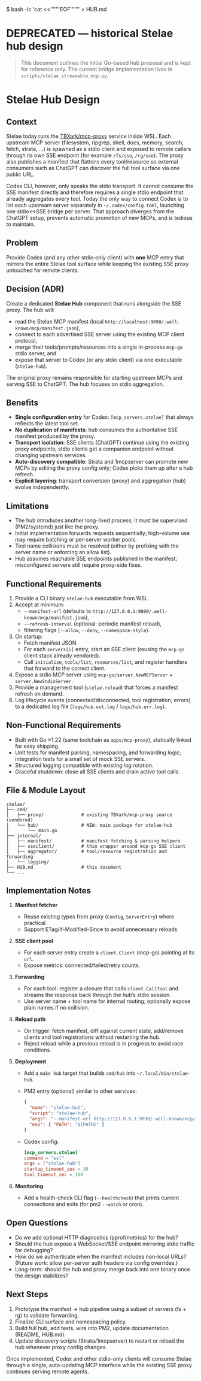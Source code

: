 $ bash -lc 'cat <<'"'"'EOF'"'"' > HUB.md

# DEPRECATED — historical Stelae hub design

> This document outlines the initial Go-based hub proposal and is kept for reference only. The current bridge implementation lives in `scripts/stelae_streamable_mcp.py`.

# Stelae Hub Design

## Context

Stelae today runs the [TBXark/mcp-proxy](https://github.com/TBXark/mcp-proxy) service inside WSL. Each upstream MCP server (filesystem, ripgrep, shell, docs, memory, search, fetch, strata, …) is spawned as a stdio client and exposed to remote callers through its own SSE endpoint (for example `/fs/sse`, `/rg/sse`).  The proxy also publishes a manifest that flattens every tool/resource so external consumers such as ChatGPT can discover the full tool surface via one public URL.

Codex CLI, however, only speaks the stdio transport.  It cannot consume the SSE manifest directly and therefore requires a single stdio endpoint that already aggregates every tool.  Today the only way to connect Codex is to list each upstream server separately in `~/.codex/config.toml`, launching one stdio↔SSE bridge per server.  That approach diverges from the ChatGPT setup, prevents automatic promotion of new MCPs, and is tedious to maintain.

## Problem

Provide Codex (and any other stdio‑only client) with **one** MCP entry that mirrors the entire Stelae tool surface while keeping the existing SSE proxy untouched for remote clients.

## Decision (ADR)

Create a dedicated **Stelae Hub** component that runs alongside the SSE proxy.  The hub will:

- read the Stelae MCP manifest (local `http://localhost:9090/.well-known/mcp/manifest.json`),
- connect to each advertised SSE server using the existing MCP client protocol,
- merge their tools/prompts/resources into a single in-process `mcp-go` stdio server, and
- expose that server to Codex (or any stdio client) via one executable (`stelae-hub`).

The original proxy remains responsible for starting upstream MCPs and serving SSE to ChatGPT.  The hub focuses on stdio aggregation.

## Benefits

- **Single configuration entry** for Codex: `[mcp_servers.stelae]` that always reflects the latest tool set.
- **No duplication of manifests**: hub consumes the authoritative SSE manifest produced by the proxy.
- **Transport isolation**: SSE clients (ChatGPT) continue using the existing proxy endpoints; stdio clients get a companion endpoint without changing upstream services.
- **Auto-discovery compatible**: Strata and 1mcpserver can promote new MCPs by editing the proxy config only; Codex picks them up after a hub refresh.
- **Explicit layering**: transport conversion (proxy) and aggregation (hub) evolve independently.

## Limitations

- The hub introduces another long-lived process; it must be supervised (PM2/systemd) just like the proxy.
- Initial implementation forwards requests sequentially; high-volume use may require batching or per-server worker pools.
- Tool name collisions must be resolved (either by prefixing with the server name or enforcing an allow list).
- Hub assumes reachable SSE endpoints published in the manifest; misconfigured servers still require proxy-side fixes.

## Functional Requirements

1. Provide a CLI binary `stelae-hub` executable from WSL.
2. Accept at minimum:
   - `--manifest-url` (defaults to `http://127.0.0.1:9090/.well-known/mcp/manifest.json`),
   - `--refresh-interval` (optional: periodic manifest reload),
   - filtering flags (`--allow`, `--deny`, `--namespace-style`).
3. On startup:
   - Fetch manifest JSON.
   - For each `servers[i]` entry, start an SSE client (reusing the `mcp-go` client stack already vendored).
   - Call `initialize`, `tools/list`, `resources/list`, and register handlers that forward to the correct client.
4. Expose a stdio MCP server using `mcp-go/server.NewMCPServer` + `server.NewStdioServer`.
5. Provide a management tool (`stelae.reload`) that forces a manifest refresh on demand.
6. Log lifecycle events (connected/disconnected, tool registration, errors) to a dedicated log file (`logs/hub.out.log` / `logs/hub.err.log`).

## Non-Functional Requirements

- Built with Go ≥1.22 (same toolchain as `apps/mcp-proxy`), statically linked for easy shipping.
- Unit tests for manifest parsing, namespacing, and forwarding logic; integration tests for a small set of mock SSE servers.
- Structured logging compatible with existing log rotation.
- Graceful shutdown: close all SSE clients and drain active tool calls.

## File & Module Layout

```filesystem
stelae/
├── cmd/
│   ├── proxy/              # existing TBXark/mcp-proxy source (vendored)
│   └── hub/                # NEW: main package for stelae-hub
│       └── main.go
├── internal/
│   ├── manifest/           # manifest fetching & parsing helpers
│   ├── sseclient/          # thin wrapper around mcp-go SSE client
│   ├── aggregator/         # tool/resource registration and forwarding
│   └── logging/
├── HUB.md                  # this document
└── ...
```

## Implementation Notes

1. **Manifest fetcher**
   - Reuse existing types from proxy (`Config`, `ServerEntry`) where practical.
   - Support ETag/If-Modified-Since to avoid unnecessary reloads.
2. **SSE client pool**
   - For each server entry create a `client.Client` (mcp-go) pointing at its `url`.
   - Expose metrics: connected/failed/retry counts.
3. **Forwarding**
   - For each tool: register a closure that calls `client.CallTool` and streams the response back through the hub’s stdio session.
   - Use server name + tool name for internal routing; optionally expose plain names if no collision.
4. **Reload path**
   - On trigger: fetch manifest, diff against current state, add/remove clients and tool registrations without restarting the hub.
   - Reject reload while a previous reload is in progress to avoid race conditions.
5. **Deployment**
   - Add a `make hub` target that builds `cmd/hub` into `~/.local/bin/stelae-hub`.
   - PM2 entry (optional) similar to other services:

     ```json
     {
       "name": "stelae-hub",
       "script": "stelae-hub",
       "args": "--manifest-url http://127.0.0.1:9090/.well-known/mcp/manifest.json",
       "env": { "PATH": "${PATH}" }
     }
     ```

   - Codex config:

     ```toml
     [mcp_servers.stelae]
     command = "wsl"
     args = ["stelae-hub"]
     startup_timeout_sec = 30
     tool_timeout_sec = 180
     ```

6. **Monitoring**
   - Add a health-check CLI flag (`--healthcheck`) that prints current connections and exits (for pm2 `--watch` or cron).

## Open Questions

- Do we add optional HTTP diagnostics (pprof/metrics) for the hub?
- Should the hub expose a WebSocket/SSE endpoint mirroring stdio traffic for debugging?
- How do we authenticate when the manifest includes non-local URLs? (Future work: allow per-server auth headers via config overrides.)
- Long-term: should the hub and proxy merge back into one binary once the design stabilizes?

## Next Steps

1. Prototype the manifest → hub pipeline using a subset of servers (fs + rg) to validate forwarding.
2. Finalize CLI surface and namespacing policy.
3. Build full hub, add tests, wire into PM2, update documentation (README, HUB.md).
4. Update discovery scripts (Strata/1mcpserver) to restart or reload the hub whenever proxy config changes.

Once implemented, Codex and other stdio-only clients will consume Stelae through a single, auto-updating MCP interface while the existing SSE proxy continues serving remote agents.
